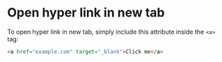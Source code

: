 # Open hyper link in new tab

To open hyper link in new tab, simply include this attribute inside the `<a>` tag:

```html
<a href="example.com" target="_blank">Click me</a>
```
